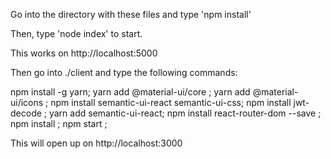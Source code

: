 Go into the directory with these files and type 'npm install'

Then, type 'node index' to start.

This works on http://localhost:5000

Then go into ./client and type the following commands:

npm install -g yarn;
yarn add @material-ui/core ;
yarn add @material-ui/icons ;
npm install semantic-ui-react semantic-ui-css;
npm install jwt-decode ;
yarn add semantic-ui-react;
npm install react-router-dom --save ;
npm install ;
npm start ;

This will open up on http://localhost:3000

